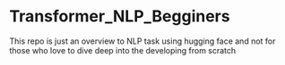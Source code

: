 # Transformer_NLP_Begginers
This repo is just an overview to NLP task using hugging face and not for those who love to dive deep into the developing from scratch
